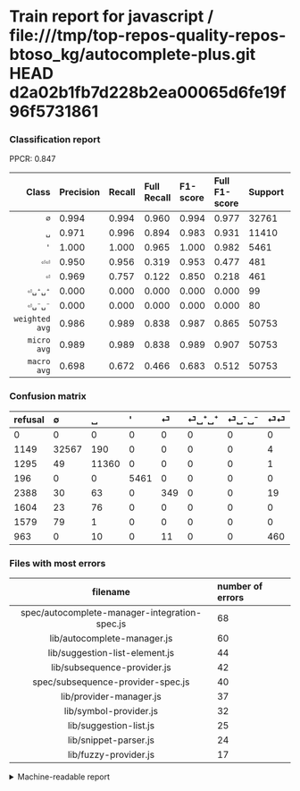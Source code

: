 # Train report for javascript / file:///tmp/top-repos-quality-repos-btoso_kg/autocomplete-plus.git HEAD d2a02b1fb7d228b2ea00065d6fe19f96f5731861

### Classification report

PPCR: 0.847

| Class | Precision | Recall | Full Recall | F1-score | Full F1-score | Support | Full Support | PPCR |
|------:|:----------|:-------|:------------|:---------|:---------|:--------|:-------------|:-----|
| `∅` | 0.994| 0.994| 0.960| 0.994| 0.977| 32761| 33910| 0.966 |
| `␣` | 0.971| 0.996| 0.894| 0.983| 0.931| 11410| 12705| 0.898 |
| `'` | 1.000| 1.000| 0.965| 1.000| 0.982| 5461| 5657| 0.965 |
| `⏎⏎` | 0.950| 0.956| 0.319| 0.953| 0.477| 481| 1444| 0.333 |
| `⏎` | 0.969| 0.757| 0.122| 0.850| 0.218| 461| 2849| 0.162 |
| `⏎␣⁺␣⁺` | 0.000| 0.000| 0.000| 0.000| 0.000| 99| 1703| 0.058 |
| `⏎␣⁻␣⁻` | 0.000| 0.000| 0.000| 0.000| 0.000| 80| 1659| 0.048 |
| `weighted avg` | 0.986| 0.989| 0.838| 0.987| 0.865| 50753| 59927| 0.847 |
| `micro avg` | 0.989| 0.989| 0.838| 0.989| 0.907| 50753| 59927| 0.847 |
| `macro avg` | 0.698| 0.672| 0.466| 0.683| 0.512| 50753| 59927| 0.847 |

### Confusion matrix

|refusal|  ∅| ␣| '| ⏎| ⏎␣⁺␣⁺| ⏎␣⁻␣⁻| ⏎⏎| 
|:---|:---|:---|:---|:---|:---|:---|:---|
|0 |0 |0 |0 |0 |0 |0 |0 |
|1149 |32567 |190 |0 |0 |0 |0 |4 |
|1295 |49 |11360 |0 |0 |0 |0 |1 |
|196 |0 |0 |5461 |0 |0 |0 |0 |
|2388 |30 |63 |0 |349 |0 |0 |19 |
|1604 |23 |76 |0 |0 |0 |0 |0 |
|1579 |79 |1 |0 |0 |0 |0 |0 |
|963 |0 |10 |0 |11 |0 |0 |460 |

### Files with most errors

| filename | number of errors|
|:----:|:-----|
| spec/autocomplete-manager-integration-spec.js | 68 |
| lib/autocomplete-manager.js | 60 |
| lib/suggestion-list-element.js | 44 |
| lib/subsequence-provider.js | 42 |
| spec/subsequence-provider-spec.js | 40 |
| lib/provider-manager.js | 37 |
| lib/symbol-provider.js | 32 |
| lib/suggestion-list.js | 25 |
| lib/snippet-parser.js | 24 |
| lib/fuzzy-provider.js | 17 |

<details>
    <summary>Machine-readable report</summary>
```json
{
  "cl_report": {"\u0027": {"f1-score": 1.0, "precision": 1.0, "recall": 1.0, "support": 5461}, "macro avg": {"f1-score": 0.6829929091499637, "precision": 0.6978958262053968, "recall": 0.6718695788245724, "support": 50753}, "micro avg": {"f1-score": 0.9890449825626071, "precision": 0.9890449825626071, "recall": 0.9890449825626071, "support": 50753}, "weighted avg": {"f1-score": 0.9871813283698614, "precision": 0.9856248526772937, "recall": 0.9890449825626071, "support": 50753}, "\u2205": {"f1-score": 0.9942755957196722, "precision": 0.9944729449126665, "recall": 0.9940783248374592, "support": 32761}, "\u23ce": {"f1-score": 0.8501827040194884, "precision": 0.9694444444444444, "recall": 0.7570498915401301, "support": 461}, "\u23ce\u23ce": {"f1-score": 0.9533678756476685, "precision": 0.9504132231404959, "recall": 0.9563409563409564, "support": 481}, "\u23ce\u2423\u207a\u2423\u207a": {"f1-score": 0.0, "precision": 0.0, "recall": 0.0, "support": 99}, "\u23ce\u2423\u207b\u2423\u207b": {"f1-score": 0.0, "precision": 0.0, "recall": 0.0, "support": 80}, "\u2423": {"f1-score": 0.9831241886629165, "precision": 0.9709401709401709, "recall": 0.9956178790534619, "support": 11410}},
  "cl_report_full": {"\u0027": {"f1-score": 0.9823709300233855, "precision": 1.0, "recall": 0.9653526604207177, "support": 5657}, "macro avg": {"f1-score": 0.5121651994611736, "precision": 0.6978958262053968, "recall": 0.46584895289121675, "support": 59927}, "micro avg": {"f1-score": 0.9070654138055655, "precision": 0.9890449825626071, "recall": 0.8376357902114239, "support": 59927}, "weighted avg": {"f1-score": 0.8648611747145644, "precision": 0.9319624935374787, "recall": 0.8376357902114239, "support": 59927}, "\u2205": {"f1-score": 0.9771370278136159, "precision": 0.9944729449126665, "recall": 0.9603951636685344, "support": 33910}, "\u23ce": {"f1-score": 0.2175132440012465, "precision": 0.9694444444444444, "recall": 0.1224991224991225, "support": 2849}, "\u23ce\u23ce": {"f1-score": 0.47717842323651455, "precision": 0.9504132231404959, "recall": 0.3185595567867036, "support": 1444}, "\u23ce\u2423\u207a\u2423\u207a": {"f1-score": 0.0, "precision": 0.0, "recall": 0.0, "support": 1703}, "\u23ce\u2423\u207b\u2423\u207b": {"f1-score": 0.0, "precision": 0.0, "recall": 0.0, "support": 1659}, "\u2423": {"f1-score": 0.9309567711534521, "precision": 0.9709401709401709, "recall": 0.8941361668634396, "support": 12705}},
  "ppcr": 0.8469137450564854
}
```
</details>
